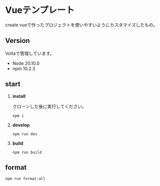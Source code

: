 # Vueテンプレート

create vueで作ったプロジェクトを使いやすいようにカスタマイズしたもの。

## Version

Voltaで管理しています。
- Node 20.10.0
- npm 10.2.3

## start
1.  **install**  

    クローンした後に実行してください。

    ```
    npm i
    ```

2.  **develop**

    ```
    npm run dev
    ```

3.  **build**

    ```
    npm run build
    ```

## format
```
npm run format:all
```
